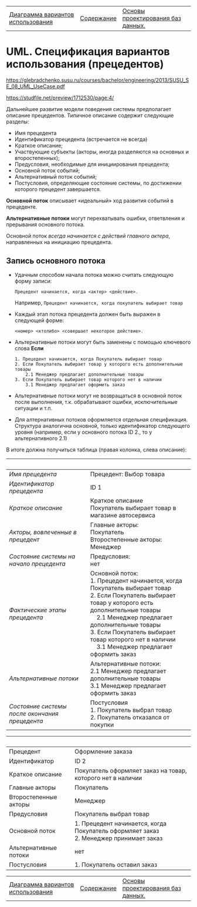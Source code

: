 <table style="width: 100%;"><tr><td style="width: 40%;">
<a href="../articles/5_1_1_10_uml_use_case.md">Диаграмма вариантов использования
</a></td><td style="width: 20%;">
<a href="../readme.md">Содержание
</a></td><td style="width: 40%;">
<a href="../articles/5_1_1_1_erd2.md">Основы проектирования баз данных.
</a></td><tr></table>

# UML. Спецификация вариантов использования (прецедентов)

https://glebradchenko.susu.ru/courses/bachelor/engineering/2013/SUSU_SE_08_UML_UseCase.pdf

https://studfile.net/preview/1712530/page:4/

Дальнейшее развитие модели поведения системы предполагает описание прецедентов. Типичное описание содержит следующие разделы:

* Имя прецедента
* Идентификатор прецедента (встречается не всегда)
* Краткое описание;
* Участвующие субъекты (акторы, иногда разделяются на основных и второстепенных);
* Предусловия, необходимые для инициирования прецедента;
* Основной поток событий;
* Альтернативный поток событий;
* Постусловия, определяющие состояние системы, по достижении которого прецедент завершается.

**Основной поток** описывает «идеальный» ход развития событий в прецеденте.

**Альтернативные потоки** могут перехватывать ошибки, ответвления и прерывания основного потока.

Основной поток *всегда начинается с действий главного актера*, направленных на инициацию прецедента.

## Запись основного потока

* Удачным способом начала потока можно считать следующую форму записи:

    `Прецедент начинается, когда <актер> <действие>.`

    Например, `Прецедент начинается, когда покупатель выбирает товар`

* Каждый этап потока прецедента должен быть выражен в следующей форме:

    `<номер> <ктолибо> <совершает некоторое действие>.`

* Альтернативные потоки могут быть заменены с помощью ключевого слова **Если**

    ```
    1. Прецедент начинается, когда Покупатель выбирает товар
    2. Если Покупатель выбирает товар у которого есть дополнительные товары
        2.1 Менеджер предлагает дополнительные товары
    3. Если Покупатель выбирает товар которого нет в наличии
        3.1 Менеджер предлагает оформить заказ
    ```

* Альтернативные потоки могут не возвращаться в основной поток после
выполнения, т.к. обрабатывают ошибки, исключительные ситуации и т.п.

* Для алтернативных потоков оформляется отдельная спецификация. Структура аналогична основной, только идентификатор следующего уровня (например, если у основного потока ID 2., то у альтернативного 2.1)

В итоге должна получиться таблица (правая колонка, слева описание):

&nbsp; | &nbsp;
--|------ 
*Имя прецедента* | Прецедент: Выбор товара
*Идентификатор прецедента* | ID 1
*Краткое описание* | Краткое описание<br/>Покупатель выбирает товар в магазине автосервиса
*Акторы, вовлеченные в прецедент* | Главные акторы:<br/>Покупатель<br/>Второстепенные акторы:<br/>Менеджер
*Состояние системы на начало прецедента* | Предусловия:<br/>нет
*Фактические этапы прецедента* | Основной поток:<br/>1. Прецедент начинается, когда Покупатель выбирает товар<br/>2. Если Покупатель выбирает товар у которого есть дополнительные товары<br/>&nbsp;&nbsp;&nbsp;&nbsp;2.1 Менеджер предлагает дополнительные товары<br/> 3. Если Покупатель выбирает товар которого нет в наличии<br/>&nbsp;&nbsp;&nbsp;&nbsp;3.1 Менеджер предлагает оформить заказ
*Альтернативные потоки* | Альтернативные потоки:<br/>2.1 Менеджер предлагает дополнительные товары<br/>3.1 Менеджер предлагает оформить заказ
*Состояние системы после окончания прецедента* | Постусловия<br/>1. Покупатель выбрал товар<br/>2. Покупатель отказался от покупки 


&nbsp; | &nbsp;
-|------ 
Прецедент | Оформление заказа
Идентификатор | ID 2
Краткое описание | Покупатель оформляет заказ на товар, которого нет в наличии
Главные акторы | Покупатель
Второстепенные акторы | Менеджер
Предусловия | Покупатель выбрал товар
Основной поток | 1. Прецедент начинается, когда Покупатель оформляет заказ<br/>2. Менеджер принимает заказ
Альтернативные потоки | нет
Постусловия | 1. Покупатель оставил заказ


<table style="width: 100%;"><tr><td style="width: 40%;">
<a href="../articles/5_1_1_10_uml_use_case.md">Диаграмма вариантов использования
</a></td><td style="width: 20%;">
<a href="../readme.md">Содержание
</a></td><td style="width: 40%;">
<a href="../articles/5_1_1_1_erd2.md">Основы проектирования баз данных.
</a></td><tr></table>